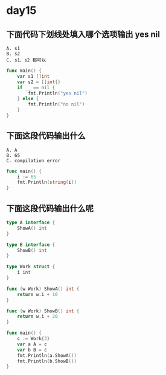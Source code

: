 # day15

## 下面代码下划线处填入哪个选项输出 yes nil

```text
A. s1
B. s2
C. s1、s2 都可以
```

```go
func main() {
    var s1 []int
    var s2 = []int{}
    if __ == nil {
        fmt.Println("yes nil")
    } else {
        fmt.Println("no nil")
    }
}
```

## 下面这段代码输出什么

```text
A. A
B. 65
C. compilation error
```

```go
func main() {
    i := 65
    fmt.Println(string(i))
}
```

## 下面这段代码输出什么呢

```go
type A interface {
    ShowA() int
}

type B interface {
    ShowB() int
}

type Work struct {
    i int
}

func (w Work) ShowA() int {
    return w.i + 10
}

func (w Work) ShowB() int {
    return w.i + 20
}

func main() {
    c := Work{3}
    var a A = c
    var b B = c
    fmt.Println(a.ShowA())
    fmt.Println(b.ShowB())
}
```
